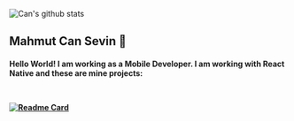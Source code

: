 ![Can's github stats](https://github-readme-stats.vercel.app/api?username=can-sevin&show_icons=true&theme=midnight-purple&count_private=true)
<h2>Mahmut Can Sevin 👋
<h4>Hello World! I am working as a Mobile Developer. I am working with React Native and these are mine projects:  

&nbsp;

[![Readme Card](https://github-readme-stats.vercel.app/api/pin/?username=can-sevin&repo=StopSmoking)]([https://github.com/can-sevin/StopSmoking](https://github.com/can-sevin/StopSmoking))
